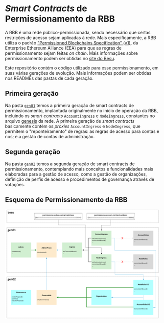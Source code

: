 # *Smart Contracts* de Permissionamento da RBB

A RBB é uma rede público-permissionada, sendo necessário que certas restrições de acesso sejam aplicadas à rede. Mais especificamente, a RBB utiliza o padrão ["Permissioned Blockchains Specification" (v1)](https://entethalliance.org/wp-content/uploads/2020/06/EEA_Enterprise_Ethereum_Chain_Specification_V1_2800229.pdf), da Enterprise Ethereum Alliance (EEA) para que as regras de permissionamento sejam feitas *on chain*. Mais informações sobre permissionamento podem ser obtidas no [site do Besu](https://besu.hyperledger.org/private-networks/concepts/permissioning).

Este repositório contém o código utilizado para esse permissionamento, em suas várias gerações de evolução. Mais informações podem ser obtidas nos READMEs das pastas de cada geração.

## Primeira geração

Na pasta [`gen01`](gen01) temos a primeira geração de smart contracts de permissionamento, implantada originalmente no início de operação da RBB, incluindo os *smart contracts* [`AccountIngress`](gen01/contracts/AccountIngress.sol) e [`NodeIngress`](gen01/contracts/NodeIngress.sol), constantes no arquivo [genesis](https://github.com/RBBNet/rbb/blob/master/artefatos/observer/genesis.json) da rede. A primeira geração de *smart contracts* basicamente contém os *proxies* `AccountIngress` e `NodeIngress`, que permitem o "reponteiramento" de regras: as regras de acesso para contas e nós; e a gestão de contas de administração.


## Segunda geração

Na pasta [`gen02`](gen02) temos a segunda geração de smart contracts de permissionamento, contemplando mais conceitos e funcionalidades mais elaboradas para a gestão de acesso, como a gestão de organizações, definição de perfis de acesso e procedimentos de governança através de votações.

## Esquema de Permissionamento da RBB

![Esquema de permissionamento da RBB](esquema-permissionamento.png "Esquema de permissionamento da RBB")